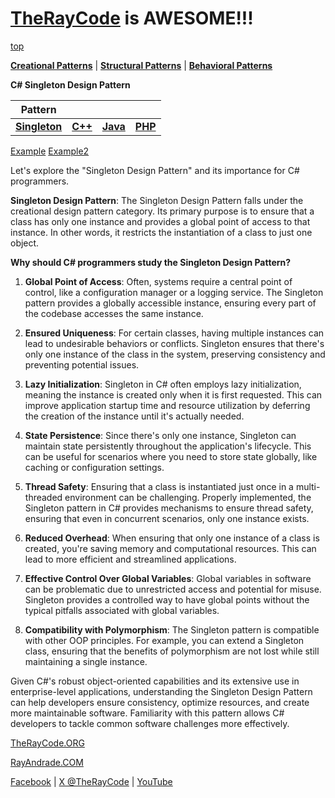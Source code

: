 # [TheRayCode](../../../README.md) is AWESOME!!!

[top](../README.md)

**[Creational Patterns](../README.md)** | **[Structural Patterns](../../Structural/README.md)** | **[Behavioral Patterns](../../Behavioral/README.md)**

**C# Singleton Design Pattern**

|Pattern|   |   |   |
|---|---|---|---|
|  [**Singleton**](README.md) | [**C++**](../../../CPP/Creational/Singleton/README.md) | [**Java**](../../../Java/Creational/Singleton/README.md) | [**PHP**](../../../PHP/Creational/Singleton/README.md) |

[Example](Example/README.md)  [Example2](Example2/README.md)

Let's explore the "Singleton Design Pattern" and its importance for C# programmers.

**Singleton Design Pattern**:
The Singleton Design Pattern falls under the creational design pattern category. Its primary purpose is to ensure that a class has only one instance and provides a global point of access to that instance. In other words, it restricts the instantiation of a class to just one object.

**Why should C# programmers study the Singleton Design Pattern?**

1. **Global Point of Access**: Often, systems require a central point of control, like a configuration manager or a logging service. The Singleton pattern provides a globally accessible instance, ensuring every part of the codebase accesses the same instance.

2. **Ensured Uniqueness**: For certain classes, having multiple instances can lead to undesirable behaviors or conflicts. Singleton ensures that there's only one instance of the class in the system, preserving consistency and preventing potential issues.

3. **Lazy Initialization**: Singleton in C# often employs lazy initialization, meaning the instance is created only when it is first requested. This can improve application startup time and resource utilization by deferring the creation of the instance until it's actually needed.

4. **State Persistence**: Since there's only one instance, Singleton can maintain state persistently throughout the application's lifecycle. This can be useful for scenarios where you need to store state globally, like caching or configuration settings.

5. **Thread Safety**: Ensuring that a class is instantiated just once in a multi-threaded environment can be challenging. Properly implemented, the Singleton pattern in C# provides mechanisms to ensure thread safety, ensuring that even in concurrent scenarios, only one instance exists.

6. **Reduced Overhead**: When ensuring that only one instance of a class is created, you're saving memory and computational resources. This can lead to more efficient and streamlined applications.

7. **Effective Control Over Global Variables**: Global variables in software can be problematic due to unrestricted access and potential for misuse. Singleton provides a controlled way to have global points without the typical pitfalls associated with global variables.

8. **Compatibility with Polymorphism**: The Singleton pattern is compatible with other OOP principles. For example, you can extend a Singleton class, ensuring that the benefits of polymorphism are not lost while still maintaining a single instance.

Given C#'s robust object-oriented capabilities and its extensive use in enterprise-level applications, understanding the Singleton Design Pattern can help developers ensure consistency, optimize resources, and create more maintainable software. Familiarity with this pattern allows C# developers to tackle common software challenges more effectively.

[TheRayCode.ORG](https://www.TheRayCode.org)

[RayAndrade.COM](https://www.RayAndrade.com)

[Facebook](https://www.facebook.com/TheRayCode/) | [X @TheRayCode](https://www.x.com/TheRayCode/) | [YouTube](https://www.youtube.com/TheRayCode/)
